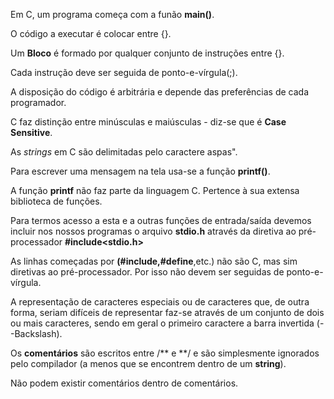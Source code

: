 Em C, um programa começa com a funão **main()**.

O código a executar é colocar entre {}.

Um **Bloco** é formado por qualquer conjunto de instruções entre {}.

Cada instrução deve ser seguida de ponto-e-vírgula(;).

A disposição do código é arbitrária e depende das preferências de cada programador.

C faz distinção entre minúsculas e maiúsculas - diz-se que é **Case Sensitive**.

As _strings_ em C são delimitadas pelo caractere aspas".

Para escrever uma mensagem na tela usa-se a função **printf()**.

A função **printf** não faz parte da linguagem C. Pertence à sua extensa biblioteca de funções.

Para termos acesso a esta e a outras funções de entrada/saída devemos incluir nos nossos programas o arquivo **stdio.h** através da diretiva ao pré-processador **#include<stdio.h>**

As linhas começadas por **(#include,#define**,etc.) não são C, mas sim diretivas ao pré-processador. Por isso não devem ser seguidas de ponto-e-vírgula.

A representação de caracteres especiais ou de caracteres que, de outra forma, seriam difíceis de representar faz-se através de um conjunto de dois ou mais caracteres, sendo em geral o primeiro caractere a barra invertida (\--Backslash).

Os **comentários** são escritos entre /** e **/ e são simplesmente ignorados pelo compilador (a menos que se encontrem dentro de um **string**).

Não podem existir comentários dentro de comentários.
